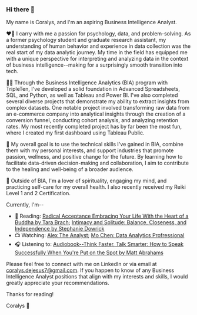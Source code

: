 ### Hi there 👋

My name is Coralys, and I'm an aspiring Business Intelligence Analyst. 

❤️‍🔥 I carry with me a passion for psychology, data, and problem-solving. As a former psychology student and graduate research assistant, my understanding of human behavior and experience in data collection was the real start of my data analytic journey. My time in the field has equipped me with a unique perspective for interpreting and analyzing data in the context of business intelligence--making for a surprisingly smooth transition into tech. 


👩‍💻 Through the Business Intelligence Analytics (BIA) program with TripleTen, I've developed a solid foundation in Advanced Spreadsheets, SQL, and Python, as well as Tableau and Power BI. I've also completed several diverse projects that demonstrate my ability to extract insights from complex datasets. One notable project involved transforming raw data from an e-commerce company into analytical insights through the creation of a conversion funnel, conducting cohort analysis, and analyzing retention rates. My most recently completed project has by far been the most fun, where I created my first dashboard using Tableau Public. 


🥅 My overall goal is to use the technical skills I've gained in BIA, combine them with my personal interests, and support industries that promote passion, wellness, and positive change for the future. By learning how to facilitate data-driven decision-making and collaboration, I aim to contribute to the healing and well-being of a broader audience. 


🙏 Outside of BIA, I'm a lover of spirituality, engaging my mind, and practicing self-care for my overall health. I also recently received my Reiki Level 1 and 2 Certification. 


Currently, I'm--
- 📖 Reading: [Radical Acceptance Embracing Your Life With the Heart of a Buddha by Tara Brach](https://www.tarabrach.com/books/radical-acceptance/); [Intimacy and Solitude: Balance, Closeness, and Independence by Stephanie Dowrick](https://www.amazon.com/Intimacy-Solitude-Balance-Closeness-Independence/dp/0393313611)
- 📺 Watching: [Alex The Analyst](https://www.youtube.com/@AlexTheAnalyst); [Mo Chen: Data Analytics Profressional](https://www.youtube.com/@mo-chen)
- 🎧 Listening to: [Audiobook--Think Faster, Talk Smarter: How to Speak Successfully When You're Put on the Spot by Matt Abrahams](https://open.spotify.com/show/4XNUzmGAPtxyrXtXhrVOd3?si=439b19186e124ff9)


Please feel free to connect with me on LinkedIn or via email at [coralys.dejesus7@gmail.com](coralys.dejesus7@gmail.com). If you happen to know of any Business Intelligence Analyst positions that align with my interests and skills, I would greatly appreciate your recommendations.

Thanks for reading!

Coralys 💚
